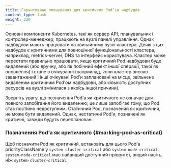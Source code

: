```yaml
---
title: Гарантоване планування для критичних Podʼів надбудов
content_type: task
weight: 220
---
```


<!-- overview -->

Основні компоненти Kubernetes, такі як сервер API, планувальник і контролер-менеджер, працюють на вузлі панелі управління. Однак надбудови мають працювати на звичайному вузлі кластера. Деякі з цих надбудов є критичними для повноцінної функціональності кластера, наприклад, metrics-server, DNS та інтерфейс користувача. Кластер може перестати правильно працювати, якщо критичний Pod надбудови буде видалений (або вручну, або як побічний ефект іншої операції, такої як оновлення) і стане в очікуванні (наприклад, коли кластер високо завантажений і інші очікувані Podʼи заплановані на місце, звільнене видаленим критичним Podʼом надбудови, або кількість доступних ресурсів на вузлі змінилася з якоїсь іншої причини).

Зверніть увагу, що позначення Podʼа як критичного не означає для повного запобігання його видаленню; це лише запобігає тому, що Pod стає постійно недоступним. Статичний Pod, позначений як критичний, не може бути видалений. Однак, нестатичні Podʼи, позначені як критичні, завжди будуть переплановані.

<!-- body -->

### Позначення Podʼа як критичного {#marking-pod-as-critical}

Щоб позначити Pod як критичний, встановіть для цього Podʼа priorityClassName у `system-cluster-critical` або `system-node-critical`. `system-node-critical` має найвищий доступний пріоритет, вищий навіть, ніж `system-cluster-critical`.
